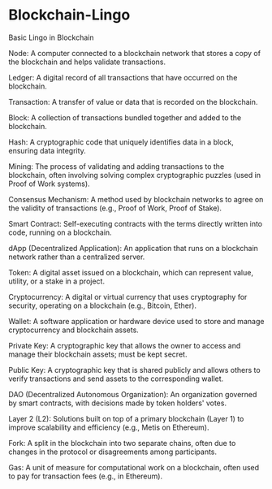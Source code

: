 # Blockchain-Lingo
Basic Lingo in Blockchain

Node: A computer connected to a blockchain network that stores a copy of the blockchain and helps validate transactions.

Ledger: A digital record of all transactions that have occurred on the blockchain.

Transaction: A transfer of value or data that is recorded on the blockchain.

Block: A collection of transactions bundled together and added to the blockchain.

Hash: A cryptographic code that uniquely identifies data in a block, ensuring data integrity.

Mining: The process of validating and adding transactions to the blockchain, often involving solving complex cryptographic puzzles (used in Proof of Work systems).

Consensus Mechanism: A method used by blockchain networks to agree on the validity of transactions (e.g., Proof of Work, Proof of Stake).

Smart Contract: Self-executing contracts with the terms directly written into code, running on a blockchain.

dApp (Decentralized Application): An application that runs on a blockchain network rather than a centralized server.

Token: A digital asset issued on a blockchain, which can represent value, utility, or a stake in a project.

Cryptocurrency: A digital or virtual currency that uses cryptography for security, operating on a blockchain (e.g., Bitcoin, Ether).

Wallet: A software application or hardware device used to store and manage cryptocurrency and blockchain assets.

Private Key: A cryptographic key that allows the owner to access and manage their blockchain assets; must be kept secret.

Public Key: A cryptographic key that is shared publicly and allows others to verify transactions and send assets to the corresponding wallet.

DAO (Decentralized Autonomous Organization): An organization governed by smart contracts, with decisions made by token holders' votes.

Layer 2 (L2): Solutions built on top of a primary blockchain (Layer 1) to improve scalability and efficiency (e.g., Metis on Ethereum).

Fork: A split in the blockchain into two separate chains, often due to changes in the protocol or disagreements among participants.

Gas: A unit of measure for computational work on a blockchain, often used to pay for transaction fees (e.g., in Ethereum).
